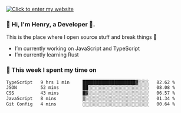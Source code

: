 [![Click to enter my website](https://github.com/zh30/zh30/assets/7930156/44b2b06d-750e-442d-a707-701903917b3b)](https://zhanghe.dev) 

### 👋 Hi, I'm Henry, a Developer 🚀.

This is the place where I open source stuff and break things :rofl:

- I’m currently working on JavaScript and TypeScript
- I’m currently learning Rust

### 💪 This week I spent my time on

<!--START_SECTION:waka-->

```txt
TypeScript   9 hrs 1 min     ████████████████████▓░░░░   82.62 %
JSON         52 mins         ██░░░░░░░░░░░░░░░░░░░░░░░   08.08 %
CSS          43 mins         █▓░░░░░░░░░░░░░░░░░░░░░░░   06.57 %
JavaScript   8 mins          ▒░░░░░░░░░░░░░░░░░░░░░░░░   01.34 %
Git Config   4 mins          ░░░░░░░░░░░░░░░░░░░░░░░░░   00.64 %
```

<!--END_SECTION:waka-->
